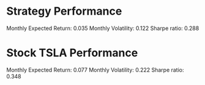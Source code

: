 # Strategy Performance
Monthly Expected Return: 0.035
Monthly Volatility: 0.122
Sharpe ratio: 0.288
# Stock TSLA Performance
Monthly Expected Return: 0.077
Monthly Volatility: 0.222
Sharpe ratio: 0.348
